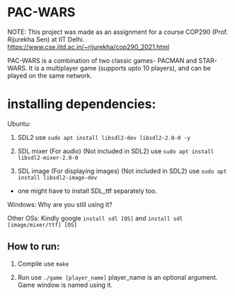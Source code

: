 # PAC-WARS
NOTE: This project was made as an assignment for a course COP290 (Prof. Rijurekha Sen) at IIT Delhi.
https://www.cse.iitd.ac.in/~rijurekha/cop290_2021.html

PAC-WARS is a combination of two classic games- PACMAN and STAR-WARS. It is a multiplayer game (supports upto 10 players), and can be played on the same network.

# installing dependencies:
Ubuntu:
1) SDL2
    use ```sudo apt install libsdl2-dev libsdl2-2.0-0 -y```

2) SDL mixer (For audio) (Not included in SDL2)
    use ```sudo apt install libsdl2-mixer-2.0-0```

3) SDL image (For displaying images) (Not included in SDL2)
    use ```sudo apt install libsdl2-image-dev```

* one might have to install SDL_ttf separately too.

Windows:
Why are you still using it?

Other OSs:
    Kindly google ```install sdl [OS]``` and ```install sdl [image/mixer/ttf] [OS]```

## How to run:
1) Compile
    use ```make```

2) Run
    use ```./game [player_name]```
    player_name is an optional argument. Game window is named using it.
